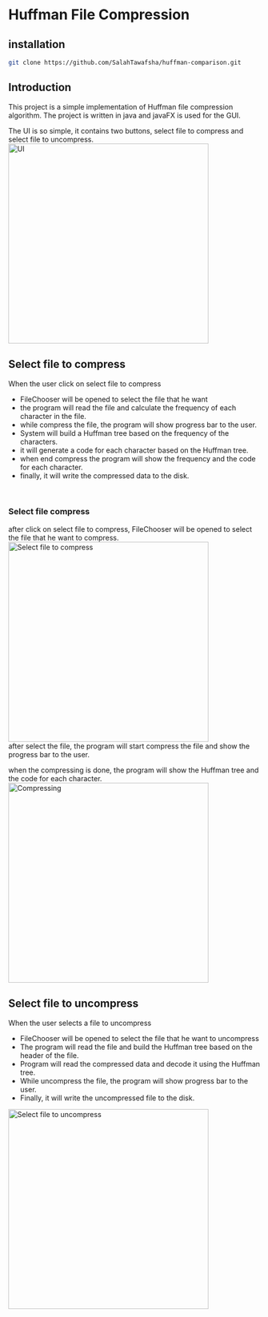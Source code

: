 # Huffman File Compression

## installation

```bash
git clone https://github.com/SalahTawafsha/huffman-comparison.git
```

## Introduction

This project is a simple implementation of Huffman file compression algorithm. The project is written in java and javaFX
is used for the GUI.

The UI is so simple, it contains two buttons, select file to compress and select file to uncompress.
<br>
<img src="https://github.com/SalahTawafsha/huffman-comparison/assets/93351227/40a4ba1d-7b3d-48da-9b3e-302377c9aa5c" alt="UI" width="400"/>
<br>

## Select file to compress

When the user click on select file to compress

- FileChooser will be opened to select the file that he want
- the program will read the file and calculate the frequency of each character in the file.
- while compress the file, the program will show progress bar to the user.
- System will build a Huffman tree based on the frequency of the characters.
- it will generate a code for each character based on the Huffman tree.
- when end compress the program will show the frequency and the code for each character.
- finally, it will write the compressed data to the disk.
<br>

### Select file compress

after click on select file to compress, FileChooser will be opened to select the file that he want to compress.
<br>
<img src="https://github.com/SalahTawafsha/huffman-comparison/assets/93351227/d4ed0a82-c8b1-4d24-83d3-abc9607308df" alt="Select file to compress" width="400">
<br>
after select the file, the program will start compress the file and show the progress bar to the user.

when the compressing is done, the program will show the Huffman tree and the code for each character.
<br>
<img src="https://github.com/SalahTawafsha/huffman-comparison/assets/93351227/8531ab5f-aa67-4549-a791-8b66733b1d45" alt="Compressing" width="400">

## Select file to uncompress

When the user selects a file to uncompress

- FileChooser will be opened to select the file that he want to uncompress
- The program will read the file and build the Huffman tree based on the header of the file.
- Program will read the compressed data and decode it using the Huffman tree.
- While uncompress the file, the program will show progress bar to the user.
- Finally, it will write the uncompressed file to the disk.
  <br>

<img src="https://github.com/SalahTawafsha/huffman-comparison/assets/93351227/d4a6f78e-9f17-4ecb-af94-c2357a470288" alt="Select file to uncompress" width="400">